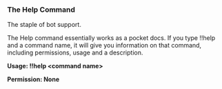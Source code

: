 ### The Help Command

The staple of bot support.

The Help command essentially works as a pocket docs. If you type !!help and a command name, it will give you information on that command, including permissions, usage and a description.

**Usage: !!help &lt;command name&gt;**

**Permission: None**



